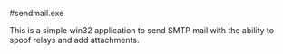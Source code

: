 #sendmail.exe

This is a simple win32 application to send SMTP mail with the ability to spoof relays and add attachments.

